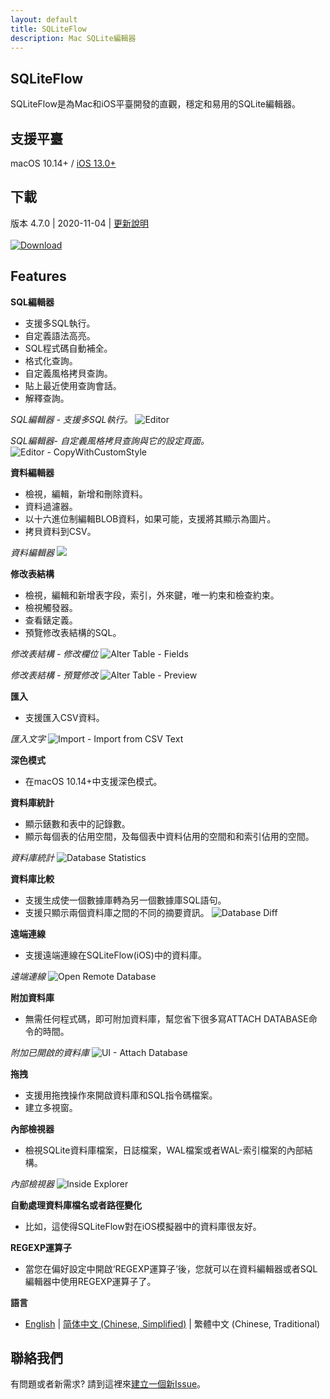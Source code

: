 ```yaml
---
layout: default
title: SQLiteFlow
description: Mac SQLite編輯器
---
```


## SQLiteFlow
SQLiteFlow是為Mac和iOS平臺開發的直觀，穩定和易用的SQLite編輯器。

## 支援平臺
macOS 10.14+ / [iOS 13.0+](iOS)

## 下載
版本 4.7.0 | 2020-11-04 | <a href="ReleaseNotes" target="_blank">更新說明</a>
<br/><br/>[![Download](macOS/DownloadOnTheMacAppStore.svg)](macappstores://itunes.apple.com/app/id1378587993)

## Features

**SQL編輯器**

- 支援多SQL執行。
- 自定義語法高亮。
- SQL程式碼自動補全。
- 格式化查詢。
- 自定義風格拷貝查詢。
- 貼上最近使用查詢會話。
- 解釋查詢。

*SQL編輯器 - 支援多SQL執行。*
![Editor](macOS/Editor.png)

*SQL編輯器- 自定義風格拷貝查詢與它的設定頁面。*
![Editor - CopyWithCustomStyle](macOS/CopyWithCustomStyle.png)

**資料編輯器**

- 檢視，編輯，新增和刪除資料。
- 資料過濾器。
- 以十六進位制編輯BLOB資料，如果可能，支援將其顯示為圖片。
- 拷貝資料到CSV。

*資料編輯器*
![](macOS/DataEditor.png)

**修改表結構**

- 檢視，編輯和新增表字段，索引，外來鍵，唯一約束和檢查約束。
- 檢視觸發器。
- 查看錶定義。
- 預覽修改表結構的SQL。

*修改表結構 - 修改欄位*
![Alter Table - Fields](macOS/AlterTable.png)

*修改表結構 - 預覽修改*
![Alter Table - Preview](macOS/AlterPreview.png)

**匯入**
- 支援匯入CSV資料。

*匯入文字*
![Import - Import from CSV Text](macOS/ImportFromCSV.png)

**深色模式**
- 在macOS 10.14+中支援深色模式。

**資料庫統計**
- 顯示錶數和表中的記錄數。
- 顯示每個表的佔用空間，及每個表中資料佔用的空間和和索引佔用的空間。

*資料庫統計*
![Database Statistics](macOS/Statistics.png)

**資料庫比較**
- 支援生成使一個數據庫轉為另一個數據庫SQL語句。
- 支援只顯示兩個資料庫之間的不同的摘要資訊。
![Database Diff](macOS/DatabaseDiff.png)

**遠端連線**
- 支援遠端連線在SQLiteFlow(iOS)中的資料庫。

*遠端連線*
![Open Remote Database](macOS/RemoteConnect.png)

**附加資料庫**
- 無需任何程式碼，即可附加資料庫，幫您省下很多寫ATTACH DATABASE命令的時間。

*附加已開啟的資料庫*
![UI - Attach Database](macOS/AttachDatabase.png)

**拖拽**
- 支援用拖拽操作來開啟資料庫和SQL指令碼檔案。
- 建立多視窗。

**內部檢視器**
- 檢視SQLite資料庫檔案，日誌檔案，WAL檔案或者WAL-索引檔案的內部結構。

*內部檢視器*
![Inside Explorer](macOS/InsideExplorer.png)

**自動處理資料庫檔名或者路徑變化**
- 比如，這使得SQLiteFlow對在iOS模擬器中的資料庫很友好。

**REGEXP運算子**
- 當您在偏好設定中開啟‘REGEXP運算子’後，您就可以在資料編輯器或者SQL編輯器中使用REGEXP運算子了。

**語言**
- [English](/) \| [简体中文 (Chinese, Simplified)](/zh-Hans) \| 繁體中文 (Chinese, Traditional)

## 聯絡我們
有問題或者新需求? 請到這裡來<a href="https://github.com/SQLiteFlow/SQLiteFlow-Issues/issues" target="_blank">建立一個新Issue</a>。

